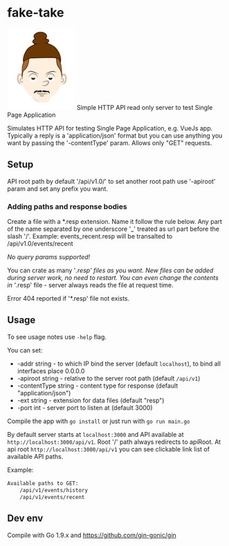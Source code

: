 # fake-take                                                  

![Alt text](assets/fake-take-avatar.png?raw=true "Fake Take Logo")
Simple HTTP API read only server to test Single Page Application

Simulates HTTP API for testing Single Page Application, e.g. VueJs app. 
Typically a reply is a 'application/json' format but you can use anything you want by passing the '-contentType' param.  Allows only "GET" requests. 

## Setup

API root path by default '/api/v1.0/'  to set another root path use '-apiroot' param and set any prefix you want.

### Adding paths and response bodies

Create a file with a *.resp extension. Name it follow the rule below.
Any part of the name separated by one underscore '_' treated as url part before the slash '/'.
Example:
events_recent.resp will be transalted to /api/v1.0/events/recent    

_No query params supported!_

You can crate as many '*.resp' files as you want.
New files can be added during server work, no need to restart.
You can even change the contents in '*.resp' file - server always reads the file at request time.

Error 404 reported if '*.resp' file not exists.  

## Usage 

To see usage notes use `-help` flag.

You can set:
* -addr string - to which IP bind the server (default `localhost`), to bind all interfaces place 0.0.0.0
* -apiroot string - relative to the server root path (default `/api/v1`)
* -contentType string - content type for response (default "application/json")
* -ext string - extension for data files (default "resp")
* -port int  - server port to listen at (default 3000)
 
Compile the app with `go install` or just run with `go run main.go`

By default server starts at `localhost:3000` and API available at `http://localhost:3000/api/v1`.
Root '/' path always redirects to apiRoot.
At api root `http://localhost:3000/api/v1` you can see clickable link list of available API paths.

Example:                    

    Available paths to GET:
        /api/v1/events/history
        /api/v1/events/recent



## Dev env

Compile with Go 1.9.x and https://github.com/gin-gonic/gin